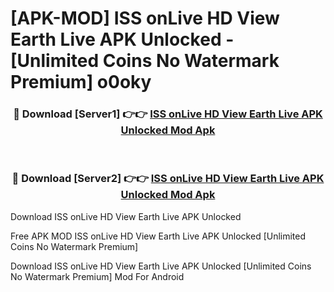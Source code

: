 # [APK-MOD] ISS onLive  HD View Earth Live APK Unlocked - [Unlimited Coins No Watermark Premium] o0oky



<div align="center">
<h3>🔴 Download [Server1] 👉👉 <a href="https://momento.my/?title=ISS_onLive__HD_View_Earth_Live_APK_Unlocked">ISS onLive  HD View Earth Live APK Unlocked Mod Apk</a></h3><br>

<h3>🔴 Download [Server2] 👉👉 <a href="https://momento.my/?title=ISS_onLive__HD_View_Earth_Live_APK_Unlocked">ISS onLive  HD View Earth Live APK Unlocked Mod Apk</a></h3>
</div>



Download ISS onLive  HD View Earth Live APK Unlocked 

Free APK MOD ISS onLive  HD View Earth Live APK Unlocked [Unlimited Coins No Watermark Premium]

Download ISS onLive  HD View Earth Live APK Unlocked [Unlimited Coins No Watermark Premium] Mod For Android
